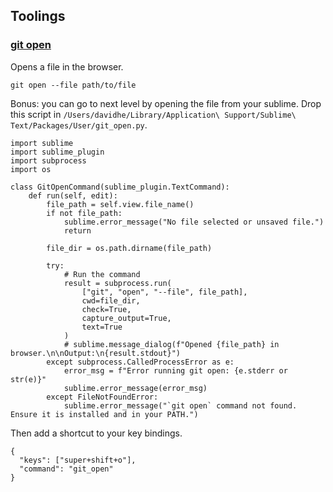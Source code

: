 ## Toolings

### [git open](https://github.com/paulirish/git-open)

Opens a file in the browser.

```
git open --file path/to/file
```

Bonus: you can go to next level by opening the file from your sublime. Drop this script in `/Users/davidhe/Library/Application\ Support/Sublime\ Text/Packages/User/git_open.py`.

```
import sublime
import sublime_plugin
import subprocess
import os

class GitOpenCommand(sublime_plugin.TextCommand):
    def run(self, edit):
        file_path = self.view.file_name()
        if not file_path:
            sublime.error_message("No file selected or unsaved file.")
            return

        file_dir = os.path.dirname(file_path)

        try:
            # Run the command
            result = subprocess.run(
                ["git", "open", "--file", file_path],
                cwd=file_dir,
                check=True,
                capture_output=True,
                text=True
            )
            # sublime.message_dialog(f"Opened {file_path} in browser.\n\nOutput:\n{result.stdout}")
        except subprocess.CalledProcessError as e:
            error_msg = f"Error running git open: {e.stderr or str(e)}"
            sublime.error_message(error_msg)
        except FileNotFoundError:
            sublime.error_message("`git open` command not found. Ensure it is installed and in your PATH.")
```

Then add a shortcut to your key bindings.

```
{
  "keys": ["super+shift+o"],
  "command": "git_open"
}
```
